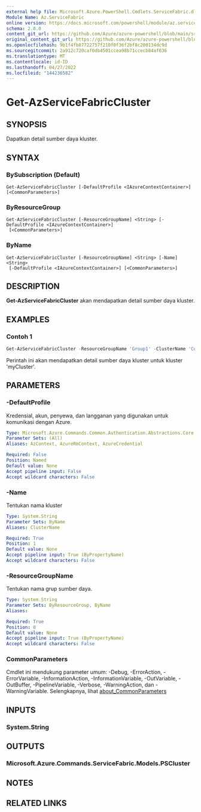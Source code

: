 ```yaml
---
external help file: Microsoft.Azure.PowerShell.Cmdlets.ServiceFabric.dll-Help.xml
Module Name: Az.ServiceFabric
online version: https://docs.microsoft.com/powershell/module/az.servicefabric/get-azservicefabriccluster
schema: 2.0.0
content_git_url: https://github.com/Azure/azure-powershell/blob/main/src/ServiceFabric/ServiceFabric/help/Get-AzServiceFabricCluster.md
original_content_git_url: https://github.com/Azure/azure-powershell/blob/main/src/ServiceFabric/ServiceFabric/help/Get-AzServiceFabricCluster.md
ms.openlocfilehash: 9b1f4fb87722757f210f0f36f2bf8c200134dc9d
ms.sourcegitcommit: 2a912c720caf0db4501ccea98b71ccecb84af036
ms.translationtype: MT
ms.contentlocale: id-ID
ms.lasthandoff: 04/27/2022
ms.locfileid: "144236582"
---
```

# Get-AzServiceFabricCluster

## SYNOPSIS
Dapatkan detail sumber daya kluster.

## SYNTAX

### BySubscription (Default)
```
Get-AzServiceFabricCluster [-DefaultProfile <IAzureContextContainer>] [<CommonParameters>]
```

### ByResourceGroup
```
Get-AzServiceFabricCluster [-ResourceGroupName] <String> [-DefaultProfile <IAzureContextContainer>]
 [<CommonParameters>]
```

### ByName
```
Get-AzServiceFabricCluster [-ResourceGroupName] <String> [-Name] <String>
 [-DefaultProfile <IAzureContextContainer>] [<CommonParameters>]
```

## DESCRIPTION
**Get-AzServiceFabricCluster** akan mendapatkan detail sumber daya kluster.

## EXAMPLES

### Contoh 1
```powershell
Get-AzServiceFabricCluster -ResourceGroupName 'Group1' -ClusterName 'Contoso01SFCluster'
```

Perintah ini akan mendapatkan detail sumber daya kluster untuk kluster 'myCluster'.

## PARAMETERS

### -DefaultProfile
Kredensial, akun, penyewa, dan langganan yang digunakan untuk komunikasi dengan Azure.

```yaml
Type: Microsoft.Azure.Commands.Common.Authentication.Abstractions.Core.IAzureContextContainer
Parameter Sets: (All)
Aliases: AzContext, AzureRmContext, AzureCredential

Required: False
Position: Named
Default value: None
Accept pipeline input: False
Accept wildcard characters: False
```

### -Name
Tentukan nama kluster

```yaml
Type: System.String
Parameter Sets: ByName
Aliases: ClusterName

Required: True
Position: 1
Default value: None
Accept pipeline input: True (ByPropertyName)
Accept wildcard characters: False
```

### -ResourceGroupName
Tentukan nama grup sumber daya.

```yaml
Type: System.String
Parameter Sets: ByResourceGroup, ByName
Aliases:

Required: True
Position: 0
Default value: None
Accept pipeline input: True (ByPropertyName)
Accept wildcard characters: False
```

### CommonParameters
Cmdlet ini mendukung parameter umum: -Debug, -ErrorAction, -ErrorVariable, -InformationAction, -InformationVariable, -OutVariable, -OutBuffer, -PipelineVariable, -Verbose, -WarningAction, dan -WarningVariable. Selengkapnya, lihat [about_CommonParameters](http://go.microsoft.com/fwlink/?LinkID=113216)

## INPUTS

### System.String

## OUTPUTS

### Microsoft.Azure.Commands.ServiceFabric.Models.PSCluster

## NOTES

## RELATED LINKS
